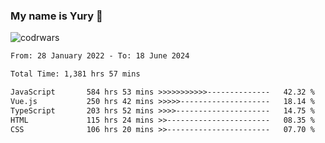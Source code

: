 ### My name is Yury 👋 
![codrwars](https://www.codewars.com/users/litury/badges/micro) 


<!--START_SECTION:waka-->

```txt
From: 28 January 2022 - To: 18 June 2024

Total Time: 1,381 hrs 57 mins

JavaScript       584 hrs 53 mins >>>>>>>>>>>--------------   42.32 %
Vue.js           250 hrs 42 mins >>>>>--------------------   18.14 %
TypeScript       203 hrs 52 mins >>>>---------------------   14.75 %
HTML             115 hrs 24 mins >>-----------------------   08.35 %
CSS              106 hrs 20 mins >>-----------------------   07.70 %
```

<!--END_SECTION:waka-->


